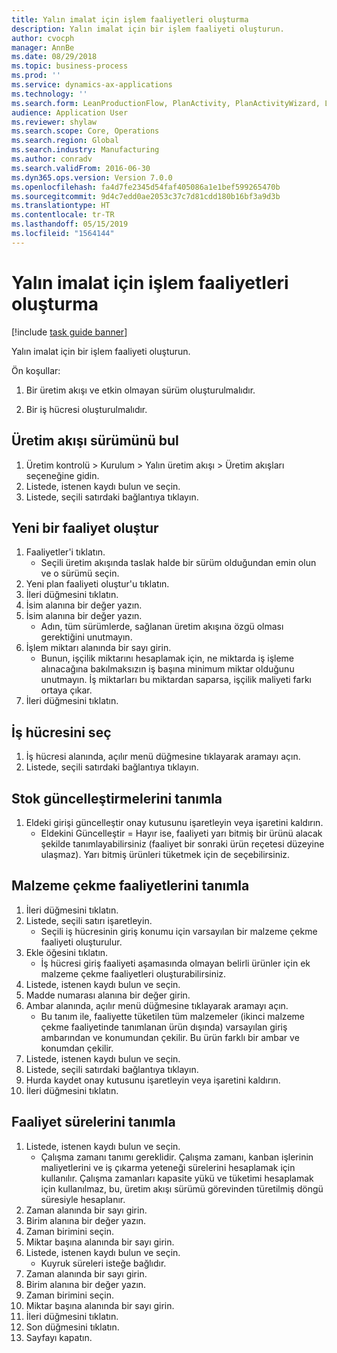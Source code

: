 ```yaml
---
title: Yalın imalat için işlem faaliyetleri oluşturma
description: Yalın imalat için bir işlem faaliyeti oluşturun.
author: cvocph
manager: AnnBe
ms.date: 08/29/2018
ms.topic: business-process
ms.prod: ''
ms.service: dynamics-ax-applications
ms.technology: ''
ms.search.form: LeanProductionFlow, PlanActivity, PlanActivityWizard, LeanWorkCellLookup, InventLocationIdLookup
audience: Application User
ms.reviewer: shylaw
ms.search.scope: Core, Operations
ms.search.region: Global
ms.search.industry: Manufacturing
ms.author: conradv
ms.search.validFrom: 2016-06-30
ms.dyn365.ops.version: Version 7.0.0
ms.openlocfilehash: fa4d7fe2345d54faf405086a1e1bef599265470b
ms.sourcegitcommit: 9d4c7edd0ae2053c37c7d81cdd180b16bf3a9d3b
ms.translationtype: HT
ms.contentlocale: tr-TR
ms.lasthandoff: 05/15/2019
ms.locfileid: "1564144"
---
```

# <a name="create-process-activities-for-lean-manufacturing"></a>Yalın imalat için işlem faaliyetleri oluşturma

[!include [task guide banner](../../includes/task-guide-banner.md)]

Yalın imalat için bir işlem faaliyeti oluşturun. 

Ön koşullar: 

1. Bir üretim akışı ve etkin olmayan sürüm oluşturulmalıdır.

2. Bir iş hücresi oluşturulmalıdır.


## <a name="find-the-production-flow-version"></a>Üretim akışı sürümünü bul
1. Üretim kontrolü > Kurulum > Yalın üretim akışı > Üretim akışları seçeneğine gidin.
2. Listede, istenen kaydı bulun ve seçin.
3. Listede, seçili satırdaki bağlantıya tıklayın.

## <a name="create-a-new-activity"></a>Yeni bir faaliyet oluştur
1. Faaliyetler'i tıklatın.
    * Seçili üretim akışında taslak halde bir sürüm olduğundan emin olun ve o sürümü seçin.  
2. Yeni plan faaliyeti oluştur'u tıklatın.
3. İleri düğmesini tıklatın.
4. İsim alanına bir değer yazın.
5. İsim alanına bir değer yazın.
    * Adın, tüm sürümlerde, sağlanan üretim akışına özgü olması gerektiğini unutmayın.  
6. İşlem miktarı alanında bir sayı girin.
    * Bunun, işçilik miktarını hesaplamak için, ne miktarda iş işleme alınacağına bakılmaksızın iş başına minimum miktar olduğunu unutmayın. İş miktarları bu miktardan saparsa, işçilik maliyeti farkı ortaya çıkar.  
7. İleri düğmesini tıklatın.

## <a name="select-the-work-cell"></a>İş hücresini seç
1. İş hücresi alanında, açılır menü düğmesine tıklayarak aramayı açın.
2. Listede, seçili satırdaki bağlantıya tıklayın.

## <a name="define-the-inventory-updates"></a>Stok güncelleştirmelerini tanımla
1. Eldeki girişi güncelleştir onay kutusunu işaretleyin veya işaretini kaldırın.
    * Eldekini Güncelleştir = Hayır ise, faaliyeti yarı bitmiş bir ürünü alacak şekilde tanımlayabilirsiniz (faaliyet bir sonraki ürün reçetesi düzeyine ulaşmaz).    Yarı bitmiş ürünleri tüketmek için de seçebilirsiniz.  

## <a name="define-the-picking-activities"></a>Malzeme çekme faaliyetlerini tanımla
1. İleri düğmesini tıklatın.
2. Listede, seçili satırı işaretleyin.
    * Seçili iş hücresinin giriş konumu için varsayılan bir malzeme çekme faaliyeti oluşturulur.  
3. Ekle öğesini tıklatın.
    * İş hücresi giriş faaliyeti aşamasında olmayan belirli ürünler için ek malzeme çekme faaliyetleri oluşturabilirsiniz.  
4. Listede, istenen kaydı bulun ve seçin.
5. Madde numarası alanına bir değer girin.
6. Ambar alanında, açılır menü düğmesine tıklayarak aramayı açın.
    * Bu tanım ile, faaliyette tüketilen tüm malzemeler (ikinci malzeme çekme faaliyetinde tanımlanan ürün dışında) varsayılan giriş ambarından ve konumundan çekilir. Bu ürün farklı bir ambar ve konumdan çekilir.  
7. Listede, istenen kaydı bulun ve seçin.
8. Listede, seçili satırdaki bağlantıya tıklayın.
9. Hurda kaydet onay kutusunu işaretleyin veya işaretini kaldırın.
10. İleri düğmesini tıklatın.

## <a name="define-the-activity-times"></a>Faaliyet sürelerini tanımla
1. Listede, istenen kaydı bulun ve seçin.
    * Çalışma zamanı tanımı gereklidir. Çalışma zamanı, kanban işlerinin maliyetlerini ve iş çıkarma yeteneği sürelerini hesaplamak için kullanılır. Çalışma zamanları kapasite yükü ve tüketimi hesaplamak için kullanılmaz, bu, üretim akışı sürümü görevinden türetilmiş döngü süresiyle hesaplanır.  
2. Zaman alanında bir sayı girin.
3. Birim alanına bir değer yazın.
4. Zaman birimini seçin.
5. Miktar başına alanında bir sayı girin.
6. Listede, istenen kaydı bulun ve seçin.
    * Kuyruk süreleri isteğe bağlıdır.  
7. Zaman alanında bir sayı girin.
8. Birim alanına bir değer yazın.
9. Zaman birimini seçin.
10. Miktar başına alanında bir sayı girin.
11. İleri düğmesini tıklatın.
12. Son düğmesini tıklatın.
13. Sayfayı kapatın.

